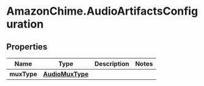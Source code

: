 # AmazonChime.AudioArtifactsConfiguration

## Properties

Name | Type | Description | Notes
------------ | ------------- | ------------- | -------------
**muxType** | [**AudioMuxType**](AudioMuxType.md) |  | 


